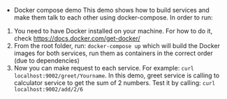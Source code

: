 * Docker compose demo
This demo shows how to build services and make them talk to each other using docker-compose. In order to run:

1. You need to have Docker installed on your machine. For how to do it, check https://docs.docker.com/get-docker/
2. From the root folder, run: `docker-compose up` which will build the Docker images for both services, run them as containers in the correct order (due to dependencies)
3. Now you can make request to each service. For example: `curl localhost:9002/greet/Yourname`. In this demo, greet service is calling to calculator service to get the sum of 2 numbers. Test it by calling: `curl localhost:9002/add/2/6`
